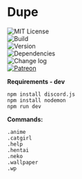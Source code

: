 # Dupe  
  
![MIT License](https://moyshik7.github.io/dis/license.svg)  
![Build](https://moyshik7.github.io/dis/build.svg)  
![Version](https://moyshik7.github.io/dis/version.svg)  
![Dependencies](https://moyshik7.github.io/dis/dependency.svg)  
![Change log](https://moyshik7.github.io/dis/changelog.svg)  
[![Patreon](https://moyshik7.github.io/dis/patreon.svg)](https://www.patreon.com/plubin)  
  
  
  
**Requirements - dev**  
```
npm install discord.js
npm install nodemon
npm run dev
```
**Commands:**  
  
`.anime`  
`.catgirl`   
`.help`  
`.hentai`  
`.neko`  
`.wallpaper`  
`.wp`  
